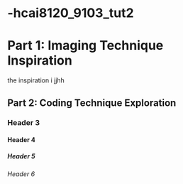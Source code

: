 # -hcai8120_9103_tut2

# Part 1: Imaging Technique Inspiration
the inspiration i 
jjhh 
## Part 2: Coding Technique Exploration
### Header 3
#### Header 4
##### Header 5
###### Header 6
